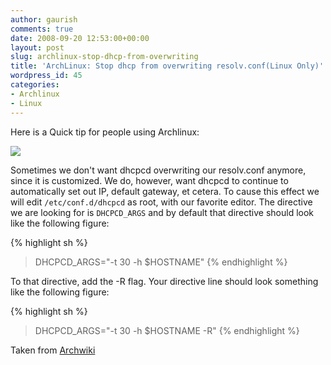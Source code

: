 ```yaml
---
author: gaurish
comments: true
date: 2008-09-20 12:53:00+00:00
layout: post
slug: archlinux-stop-dhcp-from-overwriting
title: 'ArchLinux: Stop dhcp from overwriting resolv.conf(Linux Only)'
wordpress_id: 45
categories:
- Archlinux
- Linux
---
```


Here is a Quick tip for people using Archlinux:   



[![](http://1.bp.blogspot.com/_wMAC6frBFdw/SNTsFOH2RWI/AAAAAAAAAS8/Xd9QsFEehaQ/s200-R/archlinux.png)](http://1.bp.blogspot.com/_wMAC6frBFdw/SNTsFOH2RWI/AAAAAAAAAS8/KG78eoy8Uts/s1600-h/archlinux.png)

  

Sometimes we don't want dhcpcd overwriting our resolv.conf anymore, since it is customized. We do, however, want dhcpcd to continue to automatically set out IP, default gateway, et cetera. To cause this effect we will edit `/etc/conf.d/dhcpcd` as root, with our favorite editor. The directive we are looking for is `DHCPCD_ARGS` and by default that directive should look like the following figure:    


    
     
{% highlight sh %}
> DHCPCD_ARGS="-t 30 -h $HOSTNAME"
{% endhighlight %}

To that directive, add the -R flag. Your directive line should look something like the following figure:   


{% highlight sh %}
> DHCPCD_ARGS="-t 30 -h $HOSTNAME -R"
{% endhighlight %}

Taken from [Archwiki](http://wiki.archlinux.org/index.php/Post_Installation_Tips)
